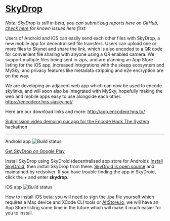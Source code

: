 # [SkyDrop](http://app.encodeqr.hns.to/)

*Note: SkyDrop is still in beta, you can submit bug reports here on GitHub, [check here](https://github.com/SkyLabs-Innovation-Group/SkyDrop/issues?q=is%3Aissue+is%3Aopen+label%3A%22known+issues%22) for known issues here first.*

Users of Android and iOS can easily send each other files with SkyDrop, a new mobile app for decentralised file transfers. Users can upload one or more files to Skynet and share the link, which is also encoded to a QR code for convenient file sharing with anyone using a QR enabled camera. We support multiple files being sent in zips, and are planning an App Store listing for the iOS app, increased integrations with the skapp ecosystem and MySky, and privacy features like metadata stripping and e2e encryption are on the way.

We are developing an adjacent web app which can now be used to encode skylinks, and will soon also be integrated with MySky, hopefully making the web and mobile apps easy to use alongside each other. https://encodeqr.hns.siasky.net/

Here are our download links and more: http://app.encodeqr.hns.to/

[Submission video demoing our app for the Encode Hack The System hackathon](https://skygallery.hns.siasky.net/#/a/AABHY16W-Jz4QGrJi78EDjraaPla1mC8VjpliZPKW_948Q)

---

Android app ![Build status](https://build.appcenter.ms/v0.1/apps/1cd210b4-00be-4c63-a322-2afc2db6b603/branches/main/badge)

[Get SkyDrop on Google Play](https://play.google.com/store/apps/details?id=to.hns.skydrop)

Install SkyDrop using SkyDroid (decentralised app store for Android): [Install SkyDroid](https://skydroid.app/), then install SkyDrop from there. [SkyDroid is open source](https://github.com/redsolver/skydroid) and maintained by redsolver. If you have trouble finding the app in SkyDroid, click the + and enter **skydrop**.

iOS app ![Build status](https://build.appcenter.ms/v0.1/apps/7d69bbc9-723d-4bb1-b62f-4c2890c8ab45/branches/main/badge)

How to install iOS beta: you will need to sign the .ipa file yourself which requires a Mac device and XCode CLI tools or [AltStore.io](https://altstore.io); we will have an App Store listing some time in the future which will make it much easier for you to install.
